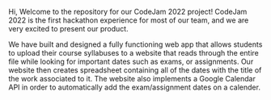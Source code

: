 Hi, Welcome to the repository for our CodeJam 2022 project!
CodeJam 2022 is the first hackathon experience for most of our team, and we are very excited to present our product.

We have built and designed a fully functioning web app that allows students to upload their course syllabuses to a website that reads through the entire file while looking for important dates such as exams, or assignments. Our website then creates spreadsheet containing all of the dates with the title of the work associated to it.
The website also implements a Google Calendar API in order to automatically add the exam/assignment dates on a calender.
